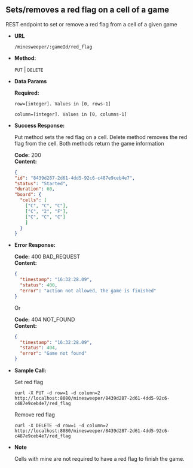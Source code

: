 **Sets/removes a red flag on a cell of a game**
----
  REST endpoint to set or remove a red flag from a cell of a given game

* **URL**

  `/minesweeper/:gameId/red_flag`

* **Method:**
  
  `PUT` | `DELETE`
  

* **Data Params**

  **Required:**
 
  `row=[integer]. Values in [0, rows-1]` 
 
  `column=[integer]. Values in [0, columns-1]`
  

* **Success Response:**
  
  Put method sets the red flag on a cell. Delete method removes the red flag from the cell. Both methods return the game information
  
  **Code:** 200 <br />
  **Content:**
  
  ```json 
  {
  "id": "8439d287-2d61-4dd5-92c6-c487e9ceb4e7",
  "status": "Started",
  "duration": 60,
  "board": {
    "cells": [
      ["C", "C", "C"],
      ["C", "2", "F"],
      ["C", "C", "C"]
      ]
    }
  }
  ```
 
* **Error Response:**

  **Code:** 400 BAD_REQUEST <br />
  **Content:**
  
  ```json
  {
    "timestamp": "16:32:28.09",
    "status": 400,
    "error": "action not allowed, the game is finished"
  }
  ```
  
  Or
  
  **Code:** 404 NOT_FOUND <br />
  **Content:**
  
  ```json
  {
    "timestamp": "16:32:28.09",
    "status": 404,
    "error": "Game not found"
  }
  ```

* **Sample Call:**

  Set red flag
  
  ```curl -X PUT -d row=1 -d column=2 http://localhost:8080/minesweeper/8439d287-2d61-4dd5-92c6-c487e9ceb4e7/red_flag```

  Remove red flag
  
  ```curl -X DELETE -d row=1 -d column=2 http://localhost:8080/minesweeper/8439d287-2d61-4dd5-92c6-c487e9ceb4e7/red_flag```
  
* **Note**

  Cells with mine are not required to have a red flag to finish the game.
  